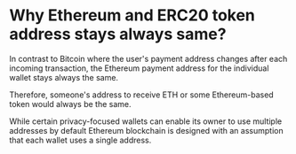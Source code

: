 # Why Ethereum and ERC20 token address stays always same?

In contrast to Bitcoin where the user's payment address changes after each incoming transaction, the Ethereum payment address for the individual wallet stays always the same.

Therefore, someone's address to receive ETH or some Ethereum-based token would always be the same.

While certain privacy-focused wallets can enable its owner to use multiple addresses by default Ethereum blockchain is designed with an assumption that each wallet uses a single address.